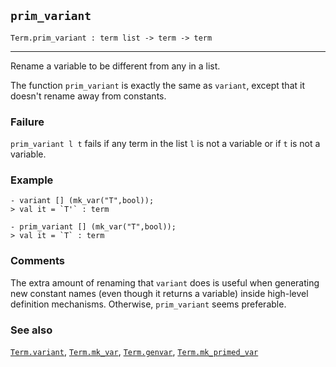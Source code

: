 ## `prim_variant`

``` hol4
Term.prim_variant : term list -> term -> term
```

------------------------------------------------------------------------

Rename a variable to be different from any in a list.

The function `prim_variant` is exactly the same as `variant`, except
that it doesn't rename away from constants.

### Failure

`prim_variant l t` fails if any term in the list `l` is not a variable
or if `t` is not a variable.

### Example

``` hol4
- variant [] (mk_var("T",bool));
> val it = `T'` : term

- prim_variant [] (mk_var("T",bool));
> val it = `T` : term
```

### Comments

The extra amount of renaming that `variant` does is useful when
generating new constant names (even though it returns a variable) inside
high-level definition mechanisms. Otherwise, `prim_variant` seems
preferable.

### See also

[`Term.variant`](#Term.variant), [`Term.mk_var`](#Term.mk_var),
[`Term.genvar`](#Term.genvar),
[`Term.mk_primed_var`](#Term.mk_primed_var)
